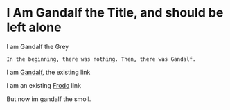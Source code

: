 # I Am Gandalf the Title, and should be left alone

I am Gandalf the Grey

```
In the beginning, there was nothing. Then, there was Gandalf.
```

I am [Gandalf](original.md), the existing link

I am an existing [Frodo] link

But now im gandalf the smoll.

[Frodo]: frodo.md